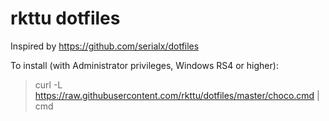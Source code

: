 # rkttu dotfiles

Inspired by https://github.com/serialx/dotfiles

To install (with Administrator privileges, Windows RS4 or higher):

> curl -L https://raw.githubusercontent.com/rkttu/dotfiles/master/choco.cmd | cmd